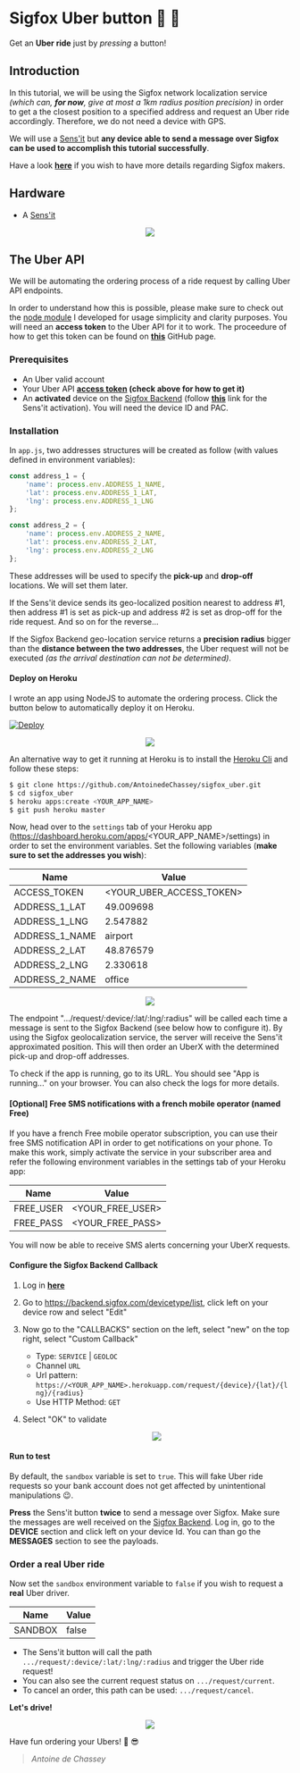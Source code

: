 # Sigfox Uber button :car: :radio_button:

Get an __Uber ride__ just by _pressing_ a button!

## Introduction

In this tutorial, we will be using the Sigfox network localization service _(which can, __for now__, give at most a 1km radius position precision)_ in order to get a the closest position to a specified address and request an Uber ride accordingly.
Therefore, we do not need a device with GPS.

We will use a [Sens'it](https://www.sensit.io/?lang=fr) but __any device able to send a message over Sigfox can be used to accomplish this tutorial successfully__.

Have a look __[here](http://makers.sigfox.com/)__ if you wish to have more details regarding Sigfox makers.   

## Hardware
- A [Sens'it](https://www.sensit.io/?lang=fr)

<p align="center">
    <img src="img/sensit.png">
</p>

## The Uber API
We will be automating the ordering process of a ride request by calling Uber API endpoints.

In order to understand how this is possible, please make sure to check out the [node module](https://github.com/AntoinedeChassey/uber_ride_request) I developed for usage simplicity and clarity purposes. You will need an __access token__ to the Uber API for it to work.
The proceedure of how to get this token can be found on __[this](https://github.com/AntoinedeChassey/uber_ride_request)__ GitHub page.

### Prerequisites
- An Uber valid account
- Your Uber API __[access token](https://developer.uber.com/dashboard/) (check above for how to get it)__
- An __activated__ device on the [Sigfox Backend](https://backend.sigfox.com/activate) (follow __[this](https://backend.sigfox.com/activate/sensit)__ link for the Sens'it activation). You will need the device ID and PAC.

### Installation

In `app.js`, two addresses structures will be created as follow (with values defined in environment variables):

```js
const address_1 = {
    'name': process.env.ADDRESS_1_NAME,
    'lat': process.env.ADDRESS_1_LAT,
    'lng': process.env.ADDRESS_1_LNG
};

const address_2 = {
    'name': process.env.ADDRESS_2_NAME,
    'lat': process.env.ADDRESS_2_LAT,
    'lng': process.env.ADDRESS_2_LNG
};
```

These addresses will be used to specify the __pick-up__ and __drop-off__ locations. We will set them later.

If the Sens'it device sends its geo-localized position nearest to address #1, then address #1 is set as pick-up and address #2 is set as drop-off for the ride request.
And so on for the reverse...

If the Sigfox Backend geo-location service returns a __precision radius__ bigger than the __distance between the two addresses__, the Uber request will not be executed _(as the arrival destination can not be determined)_.

#### Deploy on Heroku

I wrote an app using NodeJS to automate the ordering process.
Click the button below to automatically deploy it on Heroku.

[![Deploy](https://www.herokucdn.com/deploy/button.svg)](https://heroku.com/deploy?template=https://github.com/AntoinedeChassey/sigfox_uber)

<p align="center">
    <img src="img/heroku_create.png">
</p>

An alternative way to get it running at Heroku is to install the [Heroku Cli](https://devcenter.heroku.com/articles/heroku-cli) and follow these steps:

```bash
$ git clone https://github.com/AntoinedeChassey/sigfox_uber.git
$ cd sigfox_uber
$ heroku apps:create <YOUR_APP_NAME>
$ git push heroku master
```

Now, head over to the `settings` tab of your Heroku app (https://dashboard.heroku.com/apps/<YOUR_APP_NAME>/settings) in order to set the environment variables.
Set the following variables (__make sure to set the addresses you wish__):

Name | Value
------------ | -------------
ACCESS_TOKEN | <YOUR_UBER_ACCESS_TOKEN>
ADDRESS_1_LAT | 49.009698
ADDRESS_1_LNG | 2.547882
ADDRESS_1_NAME | airport
ADDRESS_2_LAT | 48.876579
ADDRESS_2_LNG | 2.330618
ADDRESS_2_NAME | office

<p align="center">
    <img src="img/heroku_config.png">
</p>

The endpoint ".../request/:device/:lat/:lng/:radius" will be called each time a message is sent to the Sigfox Backend (see below how to configure it). By using the Sigfox geolocalization service, the server will receive the Sens'it approximated position.
This will then order an UberX with the determined pick-up and drop-off addresses.

To check if the app is running, go to its URL. You should see "App is running..." on your browser. You can also check the logs for more details.

#### [Optional] Free SMS notifications with a french mobile operator (named Free)
If you have a french Free mobile operator subscription, you can use their free SMS notification API in order to get notifications on your phone.
To make this work, simply activate the service in your subscriber area and refer the following environment variables in the settings tab of your Heroku app:

Name | Value
------------ | -------------
FREE_USER | <YOUR_FREE_USER>
FREE_PASS | <YOUR_FREE_PASS>

You will now be able to receive SMS alerts concerning your UberX requests.

#### Configure the Sigfox Backend Callback

1. Log in __[here](https://backend.sigfox.com/auth/login)__
2. Go to <https://backend.sigfox.com/devicetype/list>, click left on your device row and select "Edit"
3. Now go to the "CALLBACKS" section on the left, select "new" on the top right, select "Custom Callback"
    * Type: `SERVICE` | `GEOLOC`
    * Channel `URL`
    * Url pattern: `https://<YOUR_APP_NAME>.herokuapp.com/request/{device}/{lat}/{lng}/{radius}`
    * Use HTTP Method: `GET`

4. Select "OK" to validate

    <p align="center">
        <img src="img/callback.png">
    </p>

#### Run to test
By default, the `sandbox` variable is set to `true`. This will fake Uber ride requests so your bank account does not get affected by unintentional manipulations :wink:.

__Press__ the Sens'it button __twice__ to send a message over Sigfox.
Make sure the messages are well received on the [Sigfox Backend](https://backend.sigfox.com/device/list). Log in, go to the __DEVICE__ section and click left on your device Id. You can than go the __MESSAGES__ section to see the payloads.

### Order a real Uber ride
Now set the `sandbox` environment variable to `false` if you wish to request a __real__ Uber driver.

Name | Value
------------ | -------------
SANDBOX | false

* The Sens'it button will call the path `.../request/:device/:lat/:lng/:radius` and trigger the Uber ride request!
* You can also see the current request status on `.../request/current`.
* To cancel an order, this path can be used: `.../request/cancel`.

__Let's drive!__

<p align="center">
    <img src="img/request.png">
</p>

Have fun ordering your Ubers! :car: :sunglasses:


> *Antoine de Chassey*
